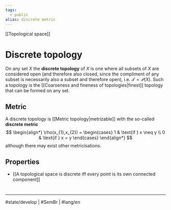 ```yaml
---
tags:
  - public
alias: discrete metric
---
```

[[Topological space]]
# Discrete topology
On any set $X$ the **discrete topology** of $X$ is one
where all subsets of $X$ are considered open (and therefore also closed, since the compliment of any subset is necessarily also a subset and therefore open), 
i.e. $\mathcal T = \mathcal{P}(X)$.
Such a topology is the [[Coarseness and fineness of topologies|finest]] topology that can be formed on any set.

## Metric
A discrete topology is [[Metric topology|metrizable]] with the so-called **discrete metric**
$$
\begin{align*}
\rho(x_{1},x_{2}) = \begin{cases}
1 & \text{if } x \neq y \\
0 & \text{if } x = y
\end{cases}
\end{align*}
$$
although there may exist other metricisations.

## Properties

- [[A topological space is discrete iff every point is its own connected component]]

#
---
#state/develop | #SemBr | #lang/en